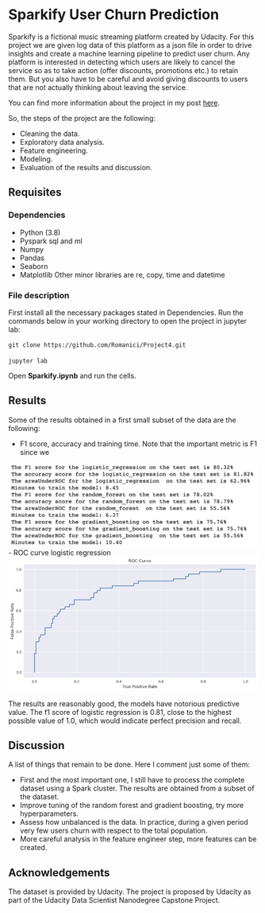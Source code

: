 # Sparkify User Churn Prediction

Sparkify is a fictional music streaming platform created by Udacity. For this project we are given log data of this platform as a json file in order to drive insights and create a machine learning pipeline to predict user churn. Any platform is interested in detecting which users are likely to cancel the service so as to take action (offer discounts, promotions etc.) to retain them. But you also have to be careful and avoid giving discounts to users that are not actually thinking about leaving the service. 

You can find more information about the project in my post [here](https://medium.com/p/17366df43078/edit).

So, the steps of the project are the following:

- Cleaning the data.
- Exploratory data analysis.
- Feature engineering.
- Modeling.
- Evaluation of the results and discussion.


## Requisites

### Dependencies
- Python (3.8)
- Pyspark sql and ml
- Numpy
- Pandas
- Seaborn
- Matplotlib
Other minor libraries are re, copy, time and datetime

### File description
First install all the necessary packages stated in Dependencies.
Run the commands below in your working directory to open the project in jupyter lab:
```
git clone https://github.com/Romanici/Project4.git

jupyter lab
```
Open **Sparkify.ipynb** and run the cells. 


## Results

Some of the results obtained in a first small subset of the data are the following:
- F1 score, accuracy and training time. Note that the important metric is F1 since we 
<img src="https://github.com/Romanici/Project4/blob/main/results_models.png" width="600">
- ROC curve logistic regression
<img src="https://github.com/Romanici/Project4/blob/main/roc_lr.png" width="600">

The results are reasonably good, the models have notorious predictive value. The f1 score of logistic regression is 0.81, close to the highest possible value of 1.0, which would indicate perfect precision and recall.

## Discussion

A list of things that remain to be done. Here I comment just some of them:
- First and the most important one, I still have to process the complete dataset using a Spark cluster. The results are obtained from a subset of the dataset. 
- Improve tuning of the random forest and gradient boosting, try more hyperparameters. 
- Assess how unbalanced is the data. In practice, during a given period very few users churn with respect to the total population. 
- More careful analysis in the feature engineer step, more features can be created. 

## Acknowledgements

The dataset is provided by Udacity. The project is proposed by Udacity as part of the Udacity Data Scientist Nanodegree Capstone Project.
